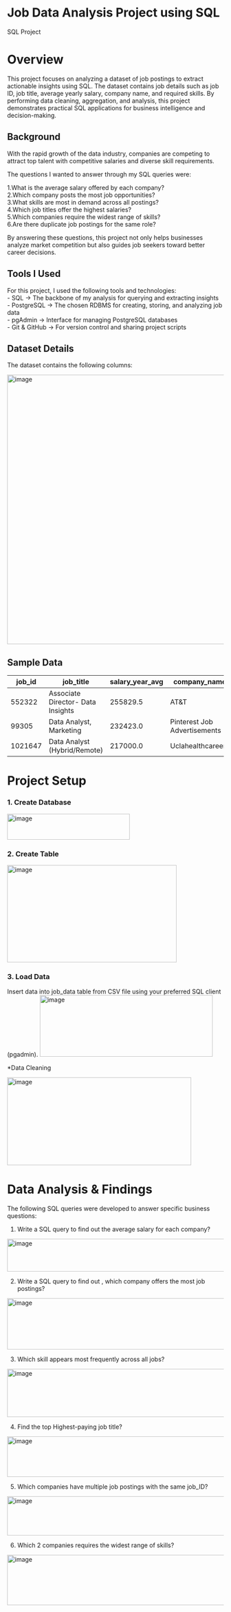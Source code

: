 # Job Data Analysis Project using SQL
SQL Project
# Overview
This project focuses on analyzing a dataset of job postings to extract actionable insights using SQL. The dataset contains job details such as job ID, job title, average yearly salary, company name, and required skills.
By performing data cleaning, aggregation, and analysis, this project demonstrates practical SQL applications for business intelligence and decision-making.

<h2>Background</h2>
With the rapid growth of the data industry, companies are competing to attract top talent with competitive salaries and diverse skill requirements.<br>

The questions I wanted to answer through my SQL queries were:<br>

1.What is the average salary offered by each company? <br>
2.Which company posts the most job opportunities?<br>
3.What skills are most in demand across all postings?<br>
4.Which job titles offer the highest salaries?<br>
5.Which companies require the widest range of skills?<br>
6.Are there duplicate job postings for the same role?<br>

By answering these questions, this project not only helps businesses analyze market competition but also guides job seekers toward better career decisions.
<h2> Tools I Used </h2>
For this project, I used the following tools and technologies:<br>
- SQL → The backbone of my analysis for querying and extracting insights<br>
- PostgreSQL → The chosen RDBMS for creating, storing, and analyzing job data<br>
- pgAdmin → Interface for managing PostgreSQL databases<br>
- Git & GitHub → For version control and sharing project scripts<br>

<H2> Dataset Details </H2>

The dataset contains the following columns:

<img width="738" height="626" alt="image" src="https://github.com/user-attachments/assets/231871ed-afa9-469b-b22d-1e91b0dbbbfc" />

<h2> Sample Data </h2>

| job\_id | job\_title                        | salary\_year\_avg | company\_name                | skills  |
| ------- | --------------------------------- | ----------------- | ---------------------------- | ------- |
| 552322  | Associate Director- Data Insights | 255829.5          | AT\&T                        | sql     |
| 99305   | Data Analyst, Marketing           | 232423.0          | Pinterest Job Advertisements | python  |
| 1021647 | Data Analyst (Hybrid/Remote)      | 217000.0          | Uclahealthcareers            | tableau |


<H1> Project Setup </H1> 
<h3>1. Create Database </h3>

<img width="285" height="60" alt="image" src="https://github.com/user-attachments/assets/f7e61d92-21fb-47c6-9b6a-dfb7b147b362" />

<h3>2. Create Table </h3>
<img width="394" height="226" alt="image" src="https://github.com/user-attachments/assets/1b2157cf-09e1-4f2d-b317-d60a64d7546f" />

<h3>3. Load Data </h3>
Insert data into job_data table from CSV file using your preferred SQL client (pgadmin).

<img width="402" height="143" alt="image" src="https://github.com/user-attachments/assets/c73fde36-8a27-4ab6-9d64-b33d818fde0b" />

*Data Cleaning

<img width="428" height="204" alt="image" src="https://github.com/user-attachments/assets/edd964d0-8da9-4820-8a64-0638d8b3c70e" />

<h1>Data Analysis & Findings</h1>
The following SQL queries were developed to answer specific business questions:

1. Write a SQL query to find out the average salary for each company? <br>
   
<img width="648" height="76" alt="image" src="https://github.com/user-attachments/assets/b76bf062-5223-4d96-bc14-92ba3e13639c" />

2. Write a SQL query to find out , which company offers the most job postings?<br>
   
<img width="548" height="119" alt="image" src="https://github.com/user-attachments/assets/cca13056-d10b-4a55-8ca4-4aa842aa062e" />

3. Which skill appears most frequently across all jobs?<br>
   
<img width="580" height="112" alt="image" src="https://github.com/user-attachments/assets/ba7859a4-6415-4c77-9c3f-cfaa52e898cc" />

4. Find the top Highest-paying job title?<br>
   
<img width="571" height="94" alt="image" src="https://github.com/user-attachments/assets/dbb6703b-485b-4fad-b7c6-915933304327" />

5. Which companies have multiple job postings with the same job_ID?
    
<img width="650" height="91" alt="image" src="https://github.com/user-attachments/assets/df694ef4-be44-420d-b967-956def0f176f" />

6. Which 2 companies requires the widest range of skills?
    
<img width="702" height="117" alt="image" src="https://github.com/user-attachments/assets/98ba7a97-2447-4039-accd-e4c35d552718" />





